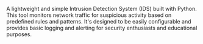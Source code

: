 A lightweight and simple Intrusion Detection System (IDS) built with Python. This tool monitors network traffic for suspicious activity based on predefined rules and patterns. It's designed to be easily configurable and provides basic logging and alerting for security enthusiasts and educational purposes.
